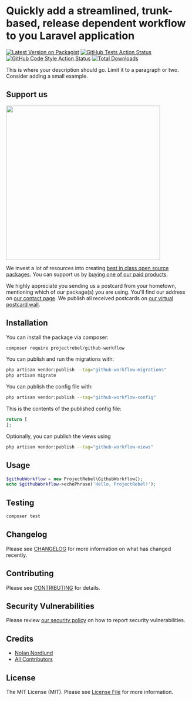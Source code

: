 # Quickly add a streamlined, trunk-based, release dependent workflow to you Laravel application 

[![Latest Version on Packagist](https://img.shields.io/packagist/v/projectrebel/github-workflow.svg?style=flat-square)](https://packagist.org/packages/projectrebel/github-workflow)
[![GitHub Tests Action Status](https://img.shields.io/github/actions/workflow/status/projectrebel/github-workflow/run-tests.yml?branch=main&label=tests&style=flat-square)](https://github.com/projectrebel/github-workflow/actions?query=workflow%3Arun-tests+branch%3Amain)
[![GitHub Code Style Action Status](https://img.shields.io/github/actions/workflow/status/projectrebel/github-workflow/fix-php-code-style-issues.yml?branch=main&label=code%20style&style=flat-square)](https://github.com/projectrebel/github-workflow/actions?query=workflow%3A"Fix+PHP+code+style+issues"+branch%3Amain)
[![Total Downloads](https://img.shields.io/packagist/dt/projectrebel/github-workflow.svg?style=flat-square)](https://packagist.org/packages/projectrebel/github-workflow)

This is where your description should go. Limit it to a paragraph or two. Consider adding a small example.

## Support us

[<img src="https://github-ads.s3.eu-central-1.amazonaws.com/github-workflow.jpg?t=1" width="419px" />](https://spatie.be/github-ad-click/github-workflow)

We invest a lot of resources into creating [best in class open source packages](https://spatie.be/open-source). You can support us by [buying one of our paid products](https://spatie.be/open-source/support-us).

We highly appreciate you sending us a postcard from your hometown, mentioning which of our package(s) you are using. You'll find our address on [our contact page](https://spatie.be/about-us). We publish all received postcards on [our virtual postcard wall](https://spatie.be/open-source/postcards).

## Installation

You can install the package via composer:

```bash
composer require projectrebel/github-workflow
```

You can publish and run the migrations with:

```bash
php artisan vendor:publish --tag="github-workflow-migrations"
php artisan migrate
```

You can publish the config file with:

```bash
php artisan vendor:publish --tag="github-workflow-config"
```

This is the contents of the published config file:

```php
return [
];
```

Optionally, you can publish the views using

```bash
php artisan vendor:publish --tag="github-workflow-views"
```

## Usage

```php
$githubWorkflow = new ProjectRebel\GithubWorkflow();
echo $githubWorkflow->echoPhrase('Hello, ProjectRebel!');
```

## Testing

```bash
composer test
```

## Changelog

Please see [CHANGELOG](CHANGELOG.md) for more information on what has changed recently.

## Contributing

Please see [CONTRIBUTING](CONTRIBUTING.md) for details.

## Security Vulnerabilities

Please review [our security policy](../../security/policy) on how to report security vulnerabilities.

## Credits

- [Nolan Nordlund](https://github.com/nolannordlund)
- [All Contributors](../../contributors)

## License

The MIT License (MIT). Please see [License File](LICENSE.md) for more information.
